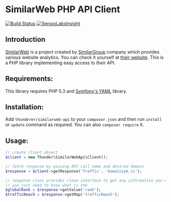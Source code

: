 SimilarWeb PHP API Client
======================

[![Build Status](https://travis-ci.org/thunderer/SimilarWebApi.png?branch=master)](https://travis-ci.org/thunderer/SimilarWebApi)
[![SensioLabsInsight](https://insight.sensiolabs.com/projects/5b82d37f-c410-4fb7-982c-ad495f488526/mini.png)](https://insight.sensiolabs.com/projects/5b82d37f-c410-4fb7-982c-ad495f488526)

Introduction
-----------

[SimilarWeb](http://www.similarweb.com) is a project created by [SimilarGroup](http://www.similargroup.com) company which provides various website analytics. You can check it yourself at [their website](http://www.similarweb.com). This is a PHP library implementing easy access to their API.

Requirements:
-----------

This library requires PHP 5.3 and [Symfony's YAML](https://github.com/symfony/Yaml) library.

Installation:
-----------

Add `thunderer/similarweb-api` to your `composer.json` and then run `install` or `update` command as required. You can also `composer require` it.

Usage:
-----

```php
// create client object
$client = new Thunder\SimilarWebApi\Client();

// fetch response by passing API call name and desired domain
$response = $client->getResponse('Traffic', 'kowalczyk.cc');

// response class provides clean interface to get any information you want
// you just need to know what is the 
$globalRank = $response->getValue('rank');
$trafficReach = $response->getMap('trafficReach');
```